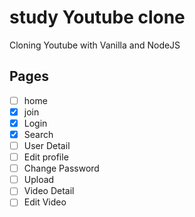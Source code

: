 # study Youtube clone

Cloning Youtube with Vanilla and NodeJS

## Pages

- [ ] home
- [x] join
- [x] Login
- [x] Search
- [ ] User Detail
- [ ] Edit profile
- [ ] Change Password
- [ ] Upload
- [ ] Video Detail
- [ ] Edit Video
